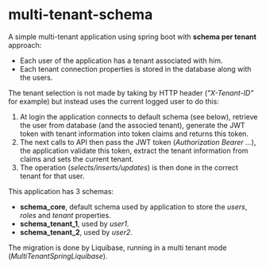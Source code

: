# multi-tenant-schema

A simple multi-tenant application using spring boot with **schema per tenant** approach:
* Each user of the application has a tenant associated with him.
* Each tenant connection properties is stored in the database along with the users.

The tenant selection is not made by taking by HTTP header (_"X-Tenant-ID"_ for example) but instead uses the current logged user to do this:
1. At login the application connects to default schema (see below), retrieve the user from database (and the associed tenant), generate the JWT token with tenant information into token claims and returns this token.
2. The next calls to API then pass the JWT token (_Authorization Bearer ..._), the application validate this token, extract the tenant information from claims and sets the current tenant.
3. The operation (_selects/inserts/updates_) is then done in the correct tenant for that user.

This application has 3 schemas:
* **schema_core**, default schema used by application to store the _users_, _roles_ and _tenant_ properties.
* **schema_tenant_1**, used by _user1_.
* **schema_tenant_2**, used by _user2_.

The migration is done by Liquibase, running in a multi tenant mode (_MultiTenantSpringLiquibase_).
